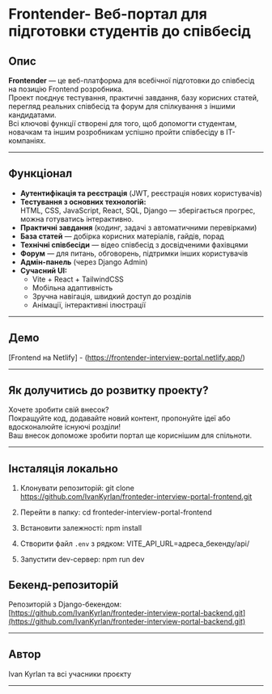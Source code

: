# Frontender- Веб-портал для підготовки студентів до співбесід

## Опис

**Frontender** — це веб-платформа для всебічної підготовки до співбесід на позицію Frontend розробника.  
Проект поєднує тестування, практичні завдання, базу корисних статей, перегляд реальних співбесід та форум для спілкування з іншими кандидатами.  
Всі ключові функції створені для того, щоб допомогти студентам, новачкам та іншим розробникам успішно пройти співбесіду в IT-компаніях.

---

## Функціонал

- **Аутентифікація та реєстрація** (JWT, реєстрація нових користувачів)
- **Тестування з основних технологій:**  
  HTML, CSS, JavaScript, React, SQL, Django — зберігається прогрес, можна готуватись інтерактивно.
- **Практичні завдання** (кодинг, задачі з автоматичними перевірками)
- **База статей** — добірка корисних матеріалів, гайдів, порад
- **Технічні співбесіди** — відео співбесід з досвідченими фахівцями
- **Форум** — для питань, обговорень, підтримки інших користувачів
- **Адмін-панель** (через Django Admin)
- **Сучасний UI:**
  - Vite + React + TailwindCSS
  - Мобільна адаптивність
  - Зручна навігація, швидкий доступ до розділів
  - Анімації, інтерактивні ілюстрації

---

## Демо

[Frontend на Netlify] - (https://frontender-interview-portal.netlify.app/)

---

## Як долучитись до розвитку проекту?

Хочете зробити свій внесок?  
Покращуйте код, додавайте новий контент, пропонуйте ідеї або вдосконалюйте існуючі розділи!  
Ваш внесок допоможе зробити портал ще кориснішим для спільноти.

---

## Інсталяція локально

1. Клонувати репозиторій:
   git clone https://github.com/IvanKyrlan/fronteder-interview-portal-frontend.git

2. Перейти в папку:
   cd fronteder-interview-portal-frontend

3. Встановити залежності:
   npm install

4. Створити файл `.env` з рядком:
   VITE_API_URL=адреса_бекенду/api/

5. Запустити dev-сервер:
   npm run dev

## Бекенд-репозиторій

Репозиторій з Django-бекендом:  
[https://github.com/IvanKyrlan/fronteder-interview-portal-backend.git](https://github.com/IvanKyrlan/fronteder-interview-portal-backend.git)

---

## Автор

Ivan Kyrlan та всі учасники проєкту 

---

